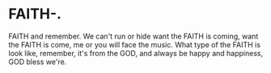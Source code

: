 # FAITH-.
FAITH and remember. We can't run or hide want the FAITH is coming, want the FAITH is come, me or you will face the music. What type of the FAITH is look like, remember, it's from the GOD, and always be happy and happiness, GOD bless we're.
